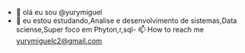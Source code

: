 - 👋 olá eu sou @yurymiguel
- 🌱 eu estou estudando,Analise e desenvolvimento de sistemas,Data sciense,Super foco em Phyton,r,sql- 📫 How to reach me yurymiguelc2@gmail.com
<!---
yurymiguel/yurymiguel is a ✨ special ✨ repository because its `README.md` (this file) appears on your GitHub profile.
You can click the Preview link to take a look at your changes.
--->
